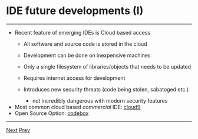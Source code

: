 # IDE future developments (I)

***
* Recent feature of emerging IDEs is Cloud based access
	*  All software and source code is stored in the cloud 
	*  Development can be done on inexpensive machines
	*  Only a single filesystem of libraries/objects that needs to be updated

	*  Requires internet access for development
	*  Introduces new security threats (code being stolen, sabatoged etc.)
		*  not incredibly dangerous with modern security features
*  Most common cloud based _commercial_ IDE: [cloud9](https://c9.io)
*  Open Source Option: [codebox](https://github.com/CodeboxIDE/codebox)

***

[Next](https://github.com/AustinCerny/CSCI582_Presentation2_IDEs/blob/master/slide19.md)
[Prev](https://github.com/AustinCerny/CSCI582_Presentation2_IDEs/blob/master/slide17.md)
